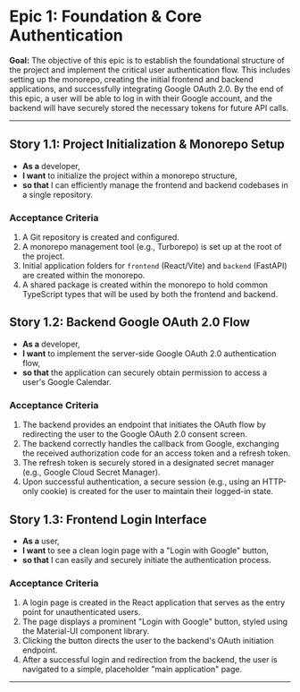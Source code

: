 # Epic 1: Foundation & Core Authentication

**Goal:** The objective of this epic is to establish the foundational structure of the project and implement the critical user authentication flow. This includes setting up the monorepo, creating the initial frontend and backend applications, and successfully integrating Google OAuth 2.0. By the end of this epic, a user will be able to log in with their Google account, and the backend will have securely stored the necessary tokens for future API calls.

---

## Story 1.1: Project Initialization & Monorepo Setup

- **As a** developer,
- **I want** to initialize the project within a monorepo structure,
- **so that** I can efficiently manage the frontend and backend codebases in a single repository.

### Acceptance Criteria

1.  A Git repository is created and configured.
2.  A monorepo management tool (e.g., Turborepo) is set up at the root of the project.
3.  Initial application folders for `frontend` (React/Vite) and `backend` (FastAPI) are created within the monorepo.
4.  A shared package is created within the monorepo to hold common TypeScript types that will be used by both the frontend and backend.

## Story 1.2: Backend Google OAuth 2.0 Flow

- **As a** developer,
- **I want** to implement the server-side Google OAuth 2.0 authentication flow,
- **so that** the application can securely obtain permission to access a user's Google Calendar.

### Acceptance Criteria

1.  The backend provides an endpoint that initiates the OAuth flow by redirecting the user to the Google OAuth 2.0 consent screen.
2.  The backend correctly handles the callback from Google, exchanging the received authorization code for an access token and a refresh token.
3.  The refresh token is securely stored in a designated secret manager (e.g., Google Cloud Secret Manager).
4.  Upon successful authentication, a secure session (e.g., using an HTTP-only cookie) is created for the user to maintain their logged-in state.

## Story 1.3: Frontend Login Interface

- **As a** user,
- **I want** to see a clean login page with a "Login with Google" button,
- **so that** I can easily and securely initiate the authentication process.

### Acceptance Criteria

1.  A login page is created in the React application that serves as the entry point for unauthenticated users.
2.  The page displays a prominent "Login with Google" button, styled using the Material-UI component library.
3.  Clicking the button directs the user to the backend's OAuth initiation endpoint.
4.  After a successful login and redirection from the backend, the user is navigated to a simple, placeholder "main application" page.

---
